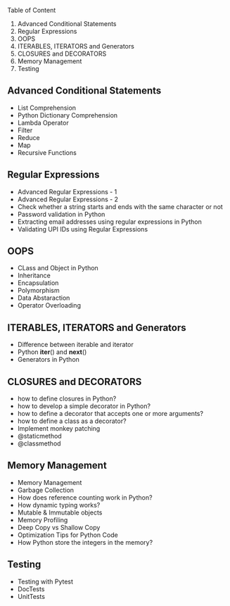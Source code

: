 Table of Content

1. Advanced Conditional Statements
2. Regular Expressions
3. OOPS
4. ITERABLES, ITERATORS and Generators
5. CLOSURES and DECORATORS
6. Memory Management
7. Testing


## Advanced Conditional Statements
* List Comprehension
* Python Dictionary Comprehension
* Lambda Operator
* Filter
* Reduce
* Map
* Recursive Functions

## Regular Expressions
* Advanced Regular Expressions - 1 
* Advanced Regular Expressions - 2
* Check whether a string starts and ends with the same character or not
* Password validation in Python
* Extracting email addresses using regular expressions in Python
* Validating UPI IDs using Regular Expressions

## OOPS
* CLass and Object in Python
* Inheritance 
* Encapsulation
* Polymorphism
* Data Abstaraction
* Operator Overloading

## ITERABLES, ITERATORS and Generators
* Difference between iterable and iterator
* Python __iter__() and __next__()
* Generators in Python

## CLOSURES and DECORATORS
* how to define closures in Python?
* how to develop a simple decorator in Python?
* how to define a decorator that accepts one or more arguments?
* how to define a class as a decorator?
* Implement monkey patching
* @staticmethod
* @classmethod

## Memory Management
* Memory Management
* Garbage Collection
* How does reference counting work in Python?
* How dynamic typing works?
* Mutable & Immutable objects
* Memory Profiling
* Deep Copy vs Shallow Copy
* Optimization Tips for Python Code
* How Python store the integers in the memory?

## Testing
* Testing with Pytest
* DocTests
* UnitTests